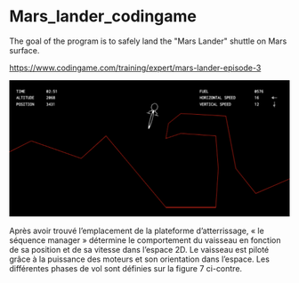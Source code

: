 # Mars_lander_codingame
The goal of the program is to safely land the "Mars Lander" shuttle on Mars surface.

https://www.codingame.com/training/expert/mars-lander-episode-3

<div align="center">
    <img src="Mars_lander.png" alt="Mars_lander-img">
</div>

Après avoir trouvé l’emplacement de la plateforme d’atterrissage, « le séquence manager » détermine le comportement du vaisseau en fonction de sa position et de sa vitesse dans l’espace 2D.
Le vaisseau est piloté grâce à la puissance des moteurs et son orientation dans l’espace. Les différentes phases de vol sont définies sur la figure 7 ci-contre.

